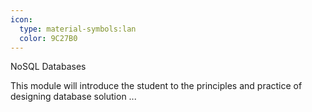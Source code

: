 ```yaml
---
icon:
  type: material-symbols:lan
  color: 9C27B0
---
```


NoSQL Databases

This module will introduce the student to the principles and practice of designing database solution ... 
